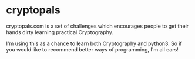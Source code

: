 # cryptopals
cryptopals.com is a set of challenges which encourages people to get their hands dirty learning practical Cryptography.

I'm using this as a chance to learn both Cryptography and python3. So if you would like to recommend better ways of programming, I'm all ears! 
